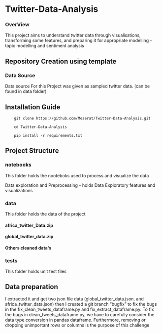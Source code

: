# Twitter-Data-Analysis

### OverView

This project aims to understand twitter data through visualisations, transforming some features, and preparing it for appropriate modelling - topic modelling and sentiment analysis

## Repository Creation using template

### Data Source

Data source For this Project was given as sampled twitter data. (can be found in data folder)

## Installation Guide

        git clone https://github.com/Meserat/Twitter-Data-Analysis.git

        cd Twitter-Data-Analysis

        pip install -r requirements.txt

## Project Structure

### notebooks

This folder holds the nooteboks used to process and visualize the data

Data exploration and Preprocessing - holds Data Exploratory features and visualizations

### data

This folder holds the data of the project

#### africa_twitter_Data.zip

#### global_twitter_data.zip

#### Others cleaned data's

### tests

This folder holds unit test files

## Data preparation

I extracted it and get two json file data (global_twitter_data.json, and africa_twitter_data.json)
then I created a git branch “bugfix” to fix the bugs in the fix_clean_tweets_dataframe.py and fix_extract_dataframe.py.
To fix the bugs in clean_tweets_dataframe.py, we have to carefully consider the data type conversion in pandas dataframe. Furthermore, removing or dropping unimportant rows or columns is the purpose of this challenge
